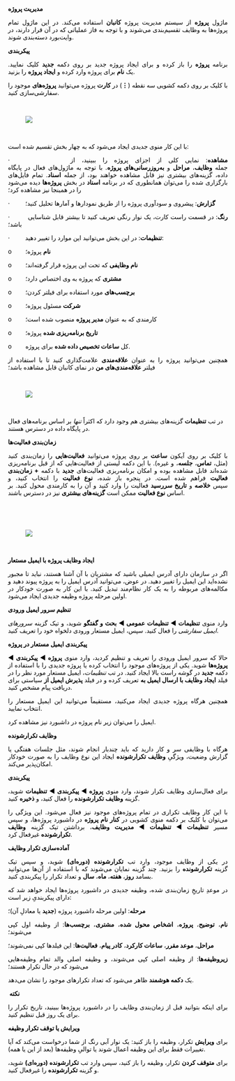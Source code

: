 <p><span class="text-big" style="color:hsl(0,0%,0%);"><strong>مدیریت پروژه</strong></span></p><p style="text-align:justify;"><span style="color:hsl(0,0%,0%);">ماژول&nbsp;<strong>پروژه</strong>&nbsp;از سیستم مدیریت پروژه&nbsp;<strong>کانبان</strong>&nbsp;استفاده می‌کند. در این ماژول تمام پروژه‌ها به وظایف تقسیم‌بندی می‌شوند و با توجه به فاز عملیاتی که در آن قرار دارند، در وایت‌بورد دسته‌بندی شوند.</span></p><p style="text-align:justify;"><span class="text-big" style="color:hsl(0,0%,0%);"><strong>پیکربندی</strong></span></p><p style="text-align:justify;"><span style="color:hsl(0,0%,0%);">برنامه&nbsp;<strong>پروژه</strong>&nbsp;را باز کرده و برای ایجاد پروژه جدید بر روی دکمه&nbsp;<strong>جدید</strong>&nbsp;کلیک نمایید. یک&nbsp;<strong>نام</strong>&nbsp;برای پروژه وارد کرده و&nbsp;<strong>ایجاد پروژه</strong>&nbsp;را بزنید.</span></p><p style="text-align:justify;"><span style="color:hsl(0,0%,0%);">با کلیک بر روی دکمه کشویی سه نقطه (<strong>⋮</strong>) در&nbsp;<strong>کارت</strong>&nbsp;پروژه می‌توانید&nbsp;<strong>پروژه‌های</strong>&nbsp;موجود را سفارشی‌سازی کنید.</span></p><p><span style="color:hsl(0,0%,0%);">&nbsp;</span></p><figure class="image"><img src="https://hub.amootsoft.com/content/editor/816678cc-2812-4c34-91ce-a585359e4830image.png.png"></figure><p style="text-align:justify;">&nbsp;</p><p style="text-align:justify;"><span style="color:hsl(0,0%,0%);">با این کار منوی جدیدی ایجاد می‌شود که به چهار بخش تقسیم شده است:</span></p><p style="text-align:justify;"><span style="color:hsl(0,0%,0%);">·&nbsp;&nbsp;&nbsp;&nbsp;&nbsp;&nbsp;&nbsp;&nbsp; <strong>مشاهده</strong>: نمایی کلی از اجزای پروژه را ببینید، از جمله&nbsp;<strong>وظایف</strong>،&nbsp;<strong>مراحل</strong>&nbsp;و&nbsp;<strong>به‌روزرسانی‌های پروژه</strong>. با توجه به ماژول‌های فعال در پایگاه داده، گزینه‌های بیشتری نیز قابل مشاهده خواهند بود، از جمله&nbsp;<strong>اسناد</strong>. تمام فایل‌های بارگزاری شده را می‌توان همانطوری که در برنامه&nbsp;<strong>اسناد</strong>&nbsp;در بخش&nbsp;<strong>پروژه‌ها</strong>&nbsp;دیده می‌شود را در همینجا نیز مشاهده کرد؛</span></p><p style="text-align:justify;"><span style="color:hsl(0,0%,0%);">·&nbsp;&nbsp;&nbsp;&nbsp;&nbsp;&nbsp;&nbsp;&nbsp; <strong>گزارش</strong>: پیشروی و سودآوری پروژه را از طریق نمودارها و آمارها تحلیل کنید؛</span></p><p style="text-align:justify;"><span style="color:hsl(0,0%,0%);">·&nbsp;&nbsp;&nbsp;&nbsp;&nbsp;&nbsp;&nbsp;&nbsp; <strong>رنگ</strong>: در قسمت راست کارت، یک نوار رنگی تعریف کنید تا بیشتر قابل شناسایی باشد؛</span></p><p style="text-align:justify;"><span style="color:hsl(0,0%,0%);">·&nbsp;&nbsp;&nbsp;&nbsp;&nbsp;&nbsp;&nbsp;&nbsp; <strong>تنظیمات</strong>: در این بخش می‌توانید این موارد را تغییر دهید:</span></p><p style="text-align:justify;"><span style="color:hsl(0,0%,0%);">o&nbsp;&nbsp;&nbsp;&nbsp;&nbsp;&nbsp;&nbsp; <strong>نام</strong>&nbsp;پروژه؛</span></p><p style="text-align:justify;"><span style="color:hsl(0,0%,0%);">o&nbsp;&nbsp;&nbsp;&nbsp;&nbsp;&nbsp;&nbsp; <strong>نام وظایفی</strong>&nbsp;که تحت این پروژه قرار گرفته‌اند؛</span></p><p style="text-align:justify;"><span style="color:hsl(0,0%,0%);">o&nbsp;&nbsp;&nbsp;&nbsp;&nbsp;&nbsp;&nbsp; <strong>مشتری</strong>&nbsp;که پروژه به وی اختصاص دارد؛</span></p><p style="text-align:justify;"><span style="color:hsl(0,0%,0%);">o&nbsp;&nbsp;&nbsp;&nbsp;&nbsp;&nbsp;&nbsp; <strong>برچسب‌های</strong>&nbsp;مورد استفاده برای فیلتر کردن؛</span></p><p style="text-align:justify;"><span style="color:hsl(0,0%,0%);">o&nbsp;&nbsp;&nbsp;&nbsp;&nbsp;&nbsp;&nbsp; <strong>شرکت</strong>&nbsp;مسئول پروژه؛</span></p><p style="text-align:justify;"><span style="color:hsl(0,0%,0%);">o&nbsp;&nbsp;&nbsp;&nbsp;&nbsp;&nbsp;&nbsp; کارمندی که به عنوان&nbsp;<strong>مدیر پروژه</strong>&nbsp;منصوب شده است؛</span></p><p style="text-align:justify;"><span style="color:hsl(0,0%,0%);">o&nbsp;&nbsp;&nbsp;&nbsp;&nbsp;&nbsp;&nbsp; <strong>تاریخ برنامه‌ریزی شده</strong>&nbsp;پروژه؛</span></p><p style="text-align:justify;"><span style="color:hsl(0,0%,0%);">o&nbsp;&nbsp;&nbsp;&nbsp;&nbsp;&nbsp;&nbsp; کل&nbsp;<strong>ساعات تخصیص داده شده</strong>&nbsp;برای پروژه.</span></p><p style="text-align:justify;"><span style="color:hsl(0,0%,0%);">همچنین می‌توانید پروژه را به عنوان&nbsp;<strong>علاقه‌مندی</strong>&nbsp;علامت‌گذاری کنید تا با استفاده از فیلتر&nbsp;<strong>علاقه‌مندی‌های من</strong>&nbsp;در نمای کانبان قابل مشاهده باشد؛</span></p><p style="text-align:justify;"><span style="color:hsl(0,0%,0%);">&nbsp;</span></p><figure class="image"><img src="https://hub.amootsoft.com/content/editor/9ebceadf-1232-4711-979e-982fa361d0f1image.png.png"></figure><p>&nbsp;</p><p><span style="color:hsl(0,0%,0%);">در تب&nbsp;<strong>تنظیمات</strong>&nbsp;گزینه‌های بیشتری هم وجود دارد که اکثراً&nbsp;<i>تنها</i>&nbsp;بر اساس برنامه‌های فعال در پایگاه داده در دسترس هستند.</span></p><p><span class="text-big" style="color:hsl(0,0%,0%);"><strong>زمان‌بندی فعالیت‌ها</strong></span></p><p style="text-align:justify;"><span style="color:hsl(0,0%,0%);">با کلیک بر روی آیکون&nbsp;<strong>ساعت</strong>&nbsp;بر روی پروژه می‌توانید&nbsp;<strong>فعالیت‌هایی</strong>&nbsp;را زمان‌بندی کنید (مثل،&nbsp;<strong>تماس</strong>،&nbsp;<strong>جلسه</strong>، و غیره). با این دکمه لیستی از فعالیت‌هایی که از قبل برنامه‌ریزی شده‌اند قابل مشاهده بوده و امکان برنامه‌ریزی فعالیت‌های&nbsp;<strong>جدید</strong>&nbsp;با دکمه&nbsp;<strong>+ زمان‌بندی فعالیت</strong>&nbsp;فراهم شده است. در پنجره باز شده،&nbsp;<strong>نوع فعالیت</strong>&nbsp;را انتخاب کنید، و سپس&nbsp;<strong>خلاصه‌</strong>&nbsp;و&nbsp;<strong>تاریخ سررسید</strong>&nbsp;فعالیت را وارد کنید و آن را به کارمندی محول کنید. بر اساس&nbsp;<strong>نوع فعالیت</strong>&nbsp;ممکن است&nbsp;<strong>گزینه‌های بیشتری</strong>&nbsp;نیز در دسترس باشند.</span></p><p>&nbsp;</p><p><span style="color:hsl(0,0%,0%);">&nbsp;</span></p><figure class="image"><img src="https://hub.amootsoft.com/content/editor/85106325-c9a1-4572-8cfd-ff985b1e6fa2image.png.png"></figure><p><span style="color:hsl(0,0%,0%);">&nbsp;</span></p><p style="text-align:justify;"><span class="text-big" style="color:hsl(0,0%,0%);"><strong>ایجاد وظایف پروژه با ایمیل مستعار</strong></span></p><p style="text-align:justify;"><span style="color:hsl(0,0%,0%);">اگر در سازمان دارای آدرس ایمیلی باشید که مشتریان با آن آشنا هستند، نباید تا مجبور نشده‌اید این ایمیل را تغییر دهید. در عوض، می‌توانید آدرس ایمیل را به پروژه پیوند دهید و مکالمه‌های مربوطه را به یک کار نظام‌مند تبدیل کنید. با این کار به صورت خودکار در اولین مرحله پروژه وظیفه جدیدی ایجاد می‌شود.</span></p><p style="text-align:justify;"><span class="text-big" style="color:hsl(0,0%,0%);"><strong>تنظیم سرور ایمیل ورودی</strong></span></p><p style="text-align:justify;"><span style="color:hsl(0,0%,0%);">وارد منوی&nbsp;<strong>تنظیمات ◄ تنظیمات عمومی ◄ بحث و گفتگو</strong>&nbsp;شوید، و تیک گزینه&nbsp;<i>سرورهای ایمیل سفارشی</i>&nbsp;را فعال کنید. سپس، ایمیل مستعار ورودی دلخواه خود را تعریف کنید.</span></p><p style="text-align:justify;"><span class="text-big" style="color:hsl(0,0%,0%);"><strong>پیکربندی ایمیل مستعار در پروژه</strong></span></p><p style="text-align:justify;"><span style="color:hsl(0,0%,0%);">حالا که سرور ایمیل ورودی را تعریف و تنظیم کردید، وارد منوی&nbsp;<strong>پروژه ◄ پیکربندی ◄ پروژه‌ها</strong>&nbsp;شوید. یکی از پروژه‌های موجود را انتخاب کرده یا پروژه جدیدی را با استفاده از دکمه&nbsp;<strong>جدید</strong>&nbsp;در گوشه راست بالا ایجاد کنید. در تب&nbsp;<i>تنظیمات</i>، ایمیل مستعار مورد نظر را در فیلد&nbsp;<strong>ایجاد وظایف با ارسال ایمیل به</strong>&nbsp;تعریف کرده و در فیلد&nbsp;<strong>پذیرش ایمیل از</strong>&nbsp;سیاستی برای دریافت پیام مشخص کنید.</span></p><p style="text-align:justify;"><span style="color:hsl(0,0%,0%);">همچنین هرگاه پروژه جدیدی ایجاد می‌کنید، مستقیماً می‌توانید این ایمیل مستعار را انتخاب نمایید.</span></p><p style="text-align:justify;"><span style="color:hsl(0,0%,0%);">ایمیل را می‌توان زیر نام پروژه در داشبورد نیز مشاهده کرد.</span></p><p style="text-align:justify;"><span class="text-big" style="color:hsl(0,0%,0%);"><strong>وظایف تکرارشونده</strong></span></p><p style="text-align:justify;"><span style="color:hsl(0,0%,0%);">هرگاه با وظایفی سر و کار دارید که باید چندبار انجام شوند، مثل جلسات هفتگی یا گزارش وضعیت، ویژگیِ&nbsp;<strong>وظایف تکرارشونده</strong>&nbsp;ایجاد این نوع وظایف را به صورت خودکار امکان‌پذیر می‌کند.</span></p><p style="text-align:justify;"><span style="color:hsl(0,0%,0%);"><strong>پیکربندی</strong></span></p><p style="text-align:justify;"><span style="color:hsl(0,0%,0%);">برای فعال‌سازی وظایف تکرار شوند، وارد منوی&nbsp;<strong>پروژه ◄ پیکربندی ◄ تنظیمات</strong>&nbsp;شوید، گزینه&nbsp;<strong>وظایف تکرارشونده</strong>&nbsp;را فعال کنید، و&nbsp;<strong>ذخیره</strong>&nbsp;کنید.</span></p><p style="text-align:justify;"><span style="color:hsl(0,0%,0%);">با این کار وظایف تکراری در تمام پروژه‌های موجود نیز فعال می‌شود. این ویژگی را می‌توان با کلیک بر دکمه منوی کشویی در&nbsp;<strong>کنار نام پروژه</strong>&nbsp;در داشبورد پروژه‌ها، و سپس مسیر&nbsp;<strong>تنظیمات ◄ تنظیمات ◄ مدیریت وظایف</strong>، برداشتن تیک گزینه&nbsp;<strong>وظایف تکرارشونده</strong>&nbsp;غیرفعال کرد.</span></p><p style="text-align:justify;"><span class="text-big" style="color:hsl(0,0%,0%);"><strong>آماده‌سازی تکرار وظایف</strong></span></p><p style="text-align:justify;"><span style="color:hsl(0,0%,0%);">در یکی از وظایف موجود، وارد تب&nbsp;<strong>تکرارشونده (دوره‌ای)</strong>&nbsp;شوید، و سپس تیک گزینه&nbsp;<strong>تکرارشونده</strong>&nbsp;را بزنید. چند گزینه نمایان می‌شوند که با استفاده از آن‌ها می‌توانید بسامد&nbsp;<strong>روز</strong>،&nbsp;<strong>هفته</strong>،&nbsp;<strong>ماه</strong>،&nbsp;<strong>سال</strong>&nbsp;و تعداد تکرار را پیکربندی کنید.</span></p><p style="text-align:justify;"><span style="color:hsl(0,0%,0%);">در موعدِ تاریخِ زمان‌بندی شده، وظیفه جدیدی در داشبورد پروژه‌ها ایجاد خواهد شد که دارای پیکربندیِ زیر است:</span></p><p style="text-align:justify;"><span style="color:hsl(0,0%,0%);"><strong>مرحله</strong>: اولین مرحله داشبورد پروژه (<strong>جدید</strong>&nbsp;یا معادلِ آن)؛</span></p><p style="text-align:justify;"><span style="color:hsl(0,0%,0%);"><strong>نام</strong>،&nbsp;<strong>توضیح</strong>،&nbsp;<strong>پروژه</strong>،&nbsp;<strong>اشخاص محول شده</strong>،&nbsp;<strong>مشتری</strong>،&nbsp;<strong>برچسب‌ها</strong>: از وظیفه اول کپی می‌شوند؛</span></p><p style="text-align:justify;"><span style="color:hsl(0,0%,0%);"><strong>مراحل</strong>،&nbsp;<strong>موعد مقرر</strong>،&nbsp;<strong>ساعات کارکرد</strong>،&nbsp;<strong>کادر پیام</strong>،&nbsp;<strong>فعالیت‌ها</strong>: این فیلدها کپی نمی‌شوند؛</span></p><p style="text-align:justify;"><span style="color:hsl(0,0%,0%);"><strong>زیروظیفه‌ها</strong>: از وظیفه اصلی کپی می‌شوند، و وظیفه اصلی والد تمام وظیفه‌هایی می‌شود که در حال تکرار هستند؛</span></p><p style="text-align:justify;"><span style="color:hsl(0,0%,0%);">یک&nbsp;<strong>دکمه هوشمند</strong>&nbsp;ظاهر می‌شود که تعداد تکرارهای موجود را نشان می‌دهد.</span></p><p style="text-align:justify;"><span style="color:hsl(0,0%,0%);"><strong>&nbsp;نکته</strong></span></p><p style="text-align:justify;"><span style="color:hsl(0,0%,0%);">برای اینکه بتوانید قبل از زمان‌بندی وظایف را در داشبورد پروژه‌ها ببینید، تاریخ تکرار را برای یک روز قبل تنظیم کنید.</span></p><p style="text-align:justify;"><span class="text-big" style="color:hsl(0,0%,0%);"><strong>ویرایش یا توقف تکرار وظیفه</strong></span></p><p style="text-align:justify;"><span style="color:hsl(0,0%,0%);">برای&nbsp;<strong>ویرایش</strong>&nbsp;تکرار، وظیفه را باز کنید: یک نوار آبی رنگ از شما درخواست می‌کند که آیا تغییرات فقط برای این وظیفه اعمال شوند یا توالیِ وظیفه‌ها (بعد از این یا همه).</span></p><p style="text-align:justify;"><span style="color:hsl(0,0%,0%);">برای&nbsp;<strong>متوقف کردن</strong>&nbsp;تکرار، وظیفه را باز کنید، سپس وارد تب&nbsp;<strong>تکرارشونده (دوره‌ای)</strong>&nbsp;شوید، و گزینه&nbsp;<strong>تکرارشونده</strong>&nbsp;را غیرفعال کنید.</span></p>